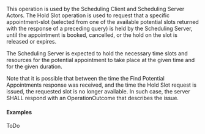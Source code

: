 
This operation is used by the Scheduling Client and Scheduling Server Actors. The Hold Slot operation is used to request that a specific appointment-slot (selected from one of the available potential slots returned with the response of a preceding query) is held by the Scheduling Server, until the appointment is booked, cancelled, or the hold on the slot is released or expires.

The Scheduling Server is expected to hold the necessary time slots and resources for the potential appointment to take place at the given time and for the given duration.

Note that it is possible that between the time the Find Potential Appointments response was received, and the time the Hold Slot request is issued, the requested slot is no longer available. In such case, the server SHALL respond with an OperationOutcome that describes the issue.

<h4> Examples </h4>
ToDo